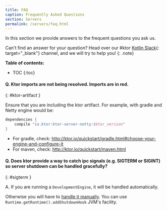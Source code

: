 ```yaml
---
title: FAQ
caption: Frequently Asked Questions 
section: Servers
permalink: /servers/faq.html
---
```


In this section we provide answers to the frequent questions you ask us.

Can't find an answer for your question? Head over our #ktor [Kotlin Slack](http://slack.kotlinlang.org/){: target="_blank"} channel,
and we will try to help you!
{: .note}

**Table of contents:**

* TOC
{:toc}

#### Q. Ktor imports are not being resolved. Imports are in red.
{: #ktor-artifact }

Ensure that you are including the ktor artifact. For example, with gradle and Netty engine would be:
```kotlin
dependencies {
    compile "io.ktor:ktor-server-netty:$ktor_version"
}
```
* For gradle, check: <http://ktor.io/quickstart/gradle.html#choose-your-engine-and-configure-it>
* For maven, check: <http://ktor.io/quickstart/maven.html>

#### Q. Does ktor provide a way to catch ipc signals (e.g. SIGTERM or SIGINT) so server shutdown can be handled gracefully?
{: #sigterm }

A. If you are running a `DevelopmentEngine`, it will be handled automatically.

Otherwise you will have to [handle it manually](https://github.com/ktorio/ktor/blob/80f8c7bf352ac8075b8922b7f1aa94d7dc2ffdce/ktor-server/ktor-server-cio/src/io/ktor/server/cio/DevelopmentEngine.kt#L12).
You can use `Runtime.getRuntime().addShutdownHook` JVM's facility.
